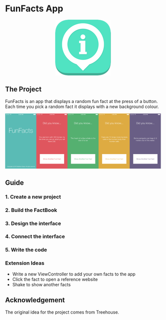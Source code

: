 # FunFacts App

<div style="text-align:center"><img src="./App Icon/Icon-60@3x.png" alt="App Icon"></div>

## The Project

FunFacts is an app that displays a random fun fact at the press of a button. Each time you pick a random fact it displays with a new background colour.

![App Screenshots](./Screenshots.png)

## Guide

### 1. Create a new project

### 2. Build the FactBook

### 3. Design the interface

### 4. Connect the interface

### 5. Write the code

### Extension Ideas

* Write a new ViewController to add your own facts to the app
* Click the fact to open a reference website
* Shake to show another facts

## Acknowledgement

The original idea for the project comes from Treehouse.
